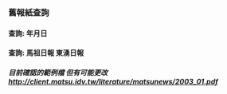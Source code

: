 ### 舊報紙查詢

#### 查詢: 年月日

#### 查詢: 馬祖日報 東湧日報

##### 目前確認的範例檔 但有可能更改 http://client.matsu.idv.tw/literature/matsunews/2003_01.pdf
